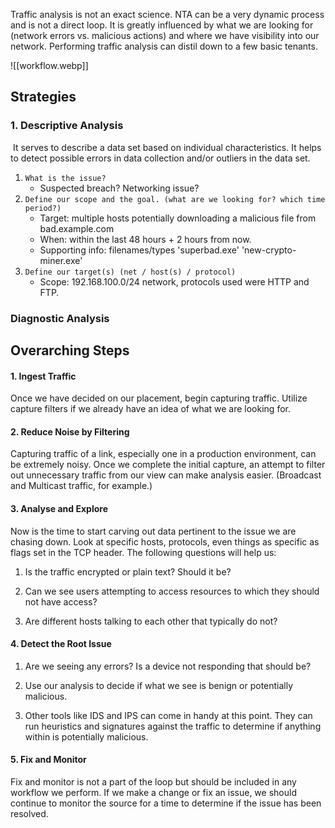 Traffic analysis is not an exact science. NTA can be a very dynamic process and is not a direct loop. It is greatly influenced by what we are looking for (network errors vs. malicious actions) and where we have visibility into our network. Performing traffic analysis can distil down to a few basic tenants.

![[workflow.webp]]

## Strategies 

### 1. Descriptive Analysis

 It serves to describe a data set based on individual characteristics. It helps to detect possible errors in data collection and/or outliers in the data set.

1. `What is the issue?`
    - Suspected breach? Networking issue?
2. `Define our scope and the goal. (what are we looking for? which time period?)`
    - Target: multiple hosts potentially downloading a malicious file from bad.example.com
    - When: within the last 48 hours + 2 hours from now.
    - Supporting info: filenames/types 'superbad.exe' 'new-crypto-miner.exe'
3. `Define our target(s) (net / host(s) / protocol)`
    - Scope: 192.168.100.0/24 network, protocols used were HTTP and FTP.

### Diagnostic Analysis


## Overarching Steps
#### 1. Ingest Traffic

Once we have decided on our placement, begin capturing traffic. Utilize capture filters if we already have an idea of what we are looking for.

#### 2. Reduce Noise by Filtering

Capturing traffic of a link, especially one in a production environment, can be extremely noisy. Once we complete the initial capture, an attempt to filter out unnecessary traffic from our view can make analysis easier. (Broadcast and Multicast traffic, for example.)

#### 3. Analyse and Explore

Now is the time to start carving out data pertinent to the issue we are chasing down. Look at specific hosts, protocols, even things as specific as flags set in the TCP header. The following questions will help us:

1. Is the traffic encrypted or plain text? Should it be?
    
2. Can we see users attempting to access resources to which they should not have access?
    
3. Are different hosts talking to each other that typically do not?
    

#### 4. Detect the Root Issue

1. Are we seeing any errors? Is a device not responding that should be?
    
2. Use our analysis to decide if what we see is benign or potentially malicious.
    
3. Other tools like IDS and IPS can come in handy at this point. They can run heuristics and signatures against the traffic to determine if anything within is potentially malicious.
    

#### 5. Fix and Monitor

Fix and monitor is not a part of the loop but should be included in any workflow we perform. If we make a change or fix an issue, we should continue to monitor the source for a time to determine if the issue has been resolved.


